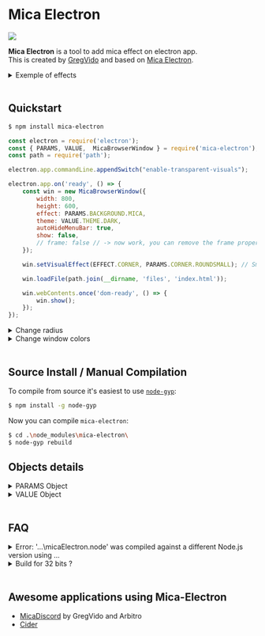 <h1>Mica Electron</h1>

<img src="https://raw.githubusercontent.com/GregVido/mica-electron/main/files/img/img.png">

<b>Mica Electron</b> is a tool to add mica effect on electron app.<br>
This is created by <a href="https://www.youtube.com/gregvido">GregVido</a> and based on <a href="https://github.com/GregVido/mica-electron">Mica Electron</a>.

<details>
  <summary>Exemple of effects</summary>
  <div align=center>
	<img src="https://raw.githubusercontent.com/GregVido/mica-electron/main/files/img/demo-1.png" name="demo 0" width="30%">
	<img src="https://raw.githubusercontent.com/GregVido/mica-electron/main/files/img/demo-2.png" name="demo 1" width="30%">
	<img src="https://raw.githubusercontent.com/GregVido/mica-electron/main/files/img/demo-3.png" name="demo 2" width="30%"> 
  </div> 
</details><br> 

## Quickstart
```bash
$ npm install mica-electron
```
```js
const electron = require('electron');
const { PARAMS, VALUE,  MicaBrowserWindow } = require('mica-electron');
const path = require('path');

electron.app.commandLine.appendSwitch("enable-transparent-visuals");

electron.app.on('ready', () => {
    const win = new MicaBrowserWindow({
        width: 800,
        height: 600,
        effect: PARAMS.BACKGROUND.MICA,
        theme: VALUE.THEME.DARK,
        autoHideMenuBar: true,
        show: false,
        // frame: false // -> now work, you can remove the frame properly !!
    });

    win.setVisualEffect(EFFECT.CORNER, PARAMS.CORNER.ROUNDSMALL); // Small rounded

    win.loadFile(path.join(__dirname, 'files', 'index.html'));

    win.webContents.once('dom-ready', () => {
        win.show();
    });
});
```

<details>
  <summary>Change radius</summary>
    You can change corner radius :

```js
win.setVisualEffect(PARAMS.CORNER, VALUE.CORNER.ROUND);		// Rounded
win.setVisualEffect(PARAMS.CORNER, VALUE.CORNER.ROUNDSMALL);	// Small rounded
win.setVisualEffect(PARAMS.CORNER, VALUE.CORNER.DONOTROUND);	// Square
```
<div align=center>
<img src="https://raw.githubusercontent.com/GregVido/mica-electron/main/files/img/corner-1.png" name="corner 0" width="10%">
<img src="https://raw.githubusercontent.com/GregVido/mica-electron/main/files/img/corner-2.png" name="corner 1" width="10%">
<img src="https://raw.githubusercontent.com/GregVido/mica-electron/main/files/img/corner-3.png" name="corner 2" width="10%"> 
</div>
</details>

<details>
  <summary>Change window colors</summary>
    You can change window colors :

```js
win.setVisualEffect(PARAMS.BORDER_COLOR, VALUE.COLOR.FROM_RGB(244, 11, 11));	// Border color
win.setVisualEffect(PARAMS.CAPTION_COLOR, VALUE.COLOR.FROM_RGB(38, 38, 38));	// Background titlebar color
win.setVisualEffect(PARAMS.TEXT_COLOR, VALUE.COLOR.WHITE);			// Title text color
```
<div align=center>
<img src="https://raw.githubusercontent.com/GregVido/mica-electron/main/files/img/border.png" name="border" width="50%">
</div>
</details><br>


## Source Install / Manual Compilation
To compile from source it's easiest to use
[`node-gyp`](https://github.com/TooTallNate/node-gyp):

``` bash
$ npm install -g node-gyp
```

Now you can compile `mica-electron`:

``` bash
$ cd .\node_modules\mica-electron\
$ node-gyp rebuild
```
## Objects details
<details>
  <summary>PARAMS Object</summary>
  The params is a number, you can has an object to help you:

```js
    const PARAMS = {
        BACKGROUND: {
            AUTO: 0,
            NONE: 1,
            ACRYLIC: 3,         // Acrylic
            MICA: 2,            // Mica
            TABBED_MICA: 4      // Mica tabbed
        },
        CORNER: 5,
        BORDER_COLOR: 6,
        CAPTION_COLOR: 7,
        TEXT_COLOR: 8,
        FRAME: 9
    }
```
</details>

<details>
  <summary>VALUE Object</summary>
The value is a string, you can has an object to help you:

```js
const VALUE = {
    THEME: {
        AUTO: 0,	// select theme by the windows theme
        DARK: 1,	// select the dark theme
        LIGHT: 2,	// select the white theme
    },
    CORNER: {
        DEFAULT: 0,
        DONOTROUND: 1,
        ROUND: 2,
        ROUNDSMALL: 3
    },
    COLOR: {
        RED: 0x000000FF,
        GREEN: 0x0000FF00,
        BLUE: 0x00FF0000,
        BLACK: 0x00000000,
        WHITE: 0x00FFFFFF,
        FROM_RGB: (r, g, b) => {
            return r + (g << 8) + (b << 16);
        }
    },
    FALSE: 0,
    TRUE: 1
}
```
</details><br>

## FAQ
<details>
  <summary>Error: '...\micaElectron.node' was compiled against a different Node.js version using ...</summary>
  If you are an error of nodejs version, use electron-packager to rebuild the project with the good version.

  ```bash
  $ npm install electron
  $ npm install electron-rebuild
  $ .\node_modules\.bin\electron-rebuild
  ```
</details>
<details>
  <summary>Build for 32 bits ?</summary>

  If you want use `mica-electron` with 32 bits electron app, rebuild C++ script

``` bash
$ cd .\node_modules\mica-electron\
$ node-gyp rebuild --arch=ia32
$ cd ..\..\
$ .\node_modules\.bin\electron-rebuild --arch=ia32
```
</details>
<br>

## Awesome applications using Mica-Electron

- [MicaDiscord](https://www.micadiscord.com/) by GregVido and Arbitro
- [Cider](https://github.com/ciderapp/Cider)